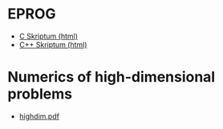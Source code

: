 # EPROG

- <a href="eprog_c.html"> C Skriptum (html) </a>
- <a href="eprog_cpp.html"> C++ Skriptum (html) </a>

# Numerics of high-dimensional problems

- <a href="highdim.pdf"> highdim.pdf </a>
